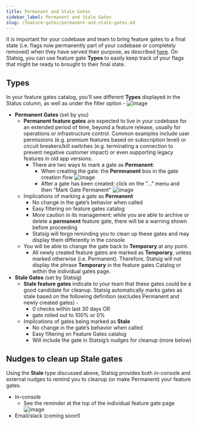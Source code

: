 ```yaml
---
title: Permanent and Stale Gates
sidebar_label: Permanent and Stale Gates
slug: /feature-gates/permanent-and-stale-gates.md
---
```


It is important for your codebase and team to bring feature gates to a final state (i.e. flags now permanently part of your codebase or completely removed) when they have served their purpose, as described [here](https://docs.statsig.com/feature-gates/feature-gates-lifecycle). On Statsig, you can use feature gate **Types** to easily keep track of your flags that might be ready to brought to their final state.

## Types
In your feature gates catalog, you'll see different **Types** displayed in the Status column, as well as under the filter option -
![image](https://user-images.githubusercontent.com/120431069/224765362-9b9686f2-62b0-4605-8b8c-911987d343e0.png)


- **Permanent Gates** (set by you)
    - **Permanent feature gates** are expected to live in your codebase for an extended period of time, beyond a feature release, usually for operations or infrastructure control. Common examples include user permissions (e.g. premium features based on subscription level) or circuit breakers/kill switches (e.g. terminating a connection to prevent negative customer impact) or even supporting legacy features in old app versions.
        - There are two ways to mark a gate as **Permanent**: 
            - When creating the gate: the **Permnanent** box in the gate creation flow 
            ![image](https://user-images.githubusercontent.com/120431069/224768058-1a1b74a2-6b5d-4bfd-b73c-e2fc1f4a7a7f.png)
            - After a gate has been created: click on the "..." menu and then "Mark Gate Permanent"
            ![image](https://user-images.githubusercontent.com/120431069/224763304-2002e482-8ef0-4025-b13c-acb92ffb2bcc.png)
    - Implications of marking a gate as **Permanent**
        - No change in the gate’s behavior when called
        - Easy filtering on feature gates catalog
        - More caution in its management: while you are able to archive or delete a **permanent** feature gate, there will be a warning shown before proceeding
        - Statsig will forgo reminding you to clean up these gates and may display them differently in the console
    - You will be able to change the gate back to **Temporary** at any point.
        - All newly created feature gates are marked as **Temporary**, unless marked otherwise (i.e. Permanent). Therefore, Statsig will not display the phrase **Temporary** in the feature gates Catalog or within the individual gates page.
- **Stale Gates** (set by Statsig)
    - **Stale feature gates** indicate to your team that these gates could be a good candidate for cleanup. Statsig automatically marks gates as stale based on the following definition (excludes Permanent and newly created gates) -
        - 0 checks within last 30 days OR
        - gate rolled out to 100% or 0%
    - Implications of gates being marked as **Stale**
        - No change in the gate’s behavior when called
        - Easy filtering on Feature Gates catalog
        - Will include the gate in Statsig’s nudges for cleanup (more below)

## Nudges to clean up Stale gates

Using the **Stale** type discussed above, Statsig provides both in-console and external nudges to remind you to cleanup (or make Permanent) your feature gates. 
- In-console
    - See the reminder at the top of the individual feature gate page
    ![image](https://user-images.githubusercontent.com/120431069/224457644-16844256-e7f8-4490-b07e-74f0d85eb6ee.png)  
- Email/slack (coming soon!)

